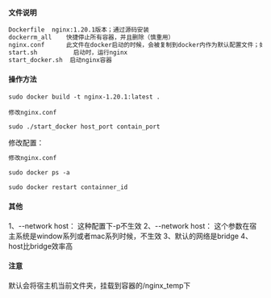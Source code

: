 #### 文件说明

```markdown
Dockerfile	nginx:1.20.1版本；通过源码安装
dockerrm_all	快捷停止所有容器，并且删除（慎重用）
nginx.conf		此文件在docker启动的时候，会被复制到docker内作为默认配置文件；如果被删除，使用nginx默认的配置文件；
start.sh          启动时，运行nginx
start_docker.sh  启动nginx容器

```

#### 操作方法

```shell
sudo docker build -t nginx-1.20.1:latest .

修改nginx.conf

sudo ./start_docker host_port contain_port
```

修改配置：
```markdown
修改nginx.conf

sudo docker ps -a

sudo docker restart containner_id
```


#### 其他
1、--network host： 这种配置下-p不生效
2、--network host： 这个参数在宿主系统是window系列或者mac系列时候，不生效
3、默认的网络是bridge
4、host比bridge效率高

#### 注意
默认会将宿主机当前文件夹，挂载到容器的/nginx_temp下